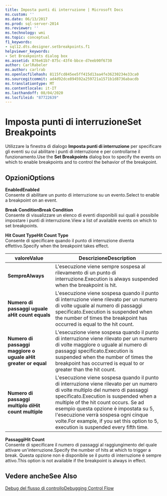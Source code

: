 ```yaml
---
title: Imposta punti di interruzione | Microsoft Docs
ms.custom: ''
ms.date: 06/13/2017
ms.prod: sql-server-2014
ms.reviewer: ''
ms.technology: wmi
ms.topic: conceptual
f1_keywords:
- sql12.dts.designer.setbreakpoints.f1
helpviewer_keywords:
- Set Breakpoints dialog box
ms.assetid: 876e61b7-875c-43f4-bbce-d7eeb90f6730
author: CarlRabeler
ms.author: carlrab
ms.openlocfilehash: 8115fcd845ee5ff415d13aa4fe36230234e33ca0
ms.sourcegitcommit: ad4d92dce894592a259721a1571b1d8736abacdb
ms.translationtype: MT
ms.contentlocale: it-IT
ms.lasthandoff: 08/04/2020
ms.locfileid: "87722639"
---
```

# <a name="set-breakpoints"></a><span data-ttu-id="893ec-102">Imposta punti di interruzione</span><span class="sxs-lookup"><span data-stu-id="893ec-102">Set Breakpoints</span></span>
  <span data-ttu-id="893ec-103">Utilizzare la finestra di dialogo **Imposta punti di interruzione** per specificare gli eventi su cui abilitare i punti di interruzione e per controllarne il funzionamento.</span><span class="sxs-lookup"><span data-stu-id="893ec-103">Use the **Set Breakpoints** dialog box to specify the events on which to enable breakpoints and to control the behavior of the breakpoint.</span></span>  
  
## <a name="options"></a><span data-ttu-id="893ec-104">Opzioni</span><span class="sxs-lookup"><span data-stu-id="893ec-104">Options</span></span>  
 <span data-ttu-id="893ec-105">**Enabled**</span><span class="sxs-lookup"><span data-stu-id="893ec-105">**Enabled**</span></span>  
 <span data-ttu-id="893ec-106">Consente di abilitare un punto di interruzione su un evento.</span><span class="sxs-lookup"><span data-stu-id="893ec-106">Select to enable a breakpoint on an event.</span></span>  
  
 <span data-ttu-id="893ec-107">**Break Condition**</span><span class="sxs-lookup"><span data-stu-id="893ec-107">**Break Condition**</span></span>  
 <span data-ttu-id="893ec-108">Consente di visualizzare un elenco di eventi disponibili sui quali è possibile impostare i punti di interruzione.</span><span class="sxs-lookup"><span data-stu-id="893ec-108">View a list of available events on which to set breakpoints.</span></span>  
  
 <span data-ttu-id="893ec-109">**Hit Count Type**</span><span class="sxs-lookup"><span data-stu-id="893ec-109">**Hit Count Type**</span></span>  
 <span data-ttu-id="893ec-110">Consente di specificare quando il punto di interruzione diventa effettivo.</span><span class="sxs-lookup"><span data-stu-id="893ec-110">Specify when the breakpoint takes effect.</span></span>  
  
|<span data-ttu-id="893ec-111">valore</span><span class="sxs-lookup"><span data-stu-id="893ec-111">Value</span></span>|<span data-ttu-id="893ec-112">Descrizione</span><span class="sxs-lookup"><span data-stu-id="893ec-112">Description</span></span>|  
|-----------|-----------------|  
|<span data-ttu-id="893ec-113">**Sempre**</span><span class="sxs-lookup"><span data-stu-id="893ec-113">**Always**</span></span>|<span data-ttu-id="893ec-114">L'esecuzione viene sempre sospesa al rilevamento di un punto di interruzione.</span><span class="sxs-lookup"><span data-stu-id="893ec-114">Execution is always suspended when the breakpoint is hit.</span></span>|  
|<span data-ttu-id="893ec-115">**Numero di passaggi uguale a**</span><span class="sxs-lookup"><span data-stu-id="893ec-115">**Hit count equals**</span></span>|<span data-ttu-id="893ec-116">L'esecuzione viene sospesa quando il punto di interruzione viene rilevato per un numero di volte uguale al numero di passaggi specificato.</span><span class="sxs-lookup"><span data-stu-id="893ec-116">Execution is suspended when the number of times the breakpoint has occurred is equal to the hit count.</span></span>|  
|<span data-ttu-id="893ec-117">**Numero di passaggi maggiore o uguale a**</span><span class="sxs-lookup"><span data-stu-id="893ec-117">**Hit greater or equal**</span></span>|<span data-ttu-id="893ec-118">L'esecuzione viene sospesa quando il punto di interruzione viene rilevato per un numero di volte maggiore o uguale al numero di passaggi specificato.</span><span class="sxs-lookup"><span data-stu-id="893ec-118">Execution is suspended when the number of times the breakpoint has occurred is equal to or greater than the hit count.</span></span>|  
|<span data-ttu-id="893ec-119">**Numero di passaggi multiplo di**</span><span class="sxs-lookup"><span data-stu-id="893ec-119">**Hit count multiple**</span></span>|<span data-ttu-id="893ec-120">L'esecuzione viene sospesa quando il punto di interruzione viene rilevato per un numero di volte multiplo del numero di passaggi specificato.</span><span class="sxs-lookup"><span data-stu-id="893ec-120">Execution is suspended when a multiple of the hit count occurs.</span></span> <span data-ttu-id="893ec-121">Se ad esempio questa opzione è impostata su 5, l'esecuzione verrà sospesa ogni cinque volte.</span><span class="sxs-lookup"><span data-stu-id="893ec-121">For example, if you set this option to 5, execution is suspended every fifth time.</span></span>|  
  
 <span data-ttu-id="893ec-122">**Passaggi**</span><span class="sxs-lookup"><span data-stu-id="893ec-122">**Hit Count**</span></span>  
 <span data-ttu-id="893ec-123">Consente di specificare il numero di passaggi al raggiungimento del quale attivare un'interruzione.</span><span class="sxs-lookup"><span data-stu-id="893ec-123">Specify the number of hits at which to trigger a break.</span></span> <span data-ttu-id="893ec-124">Questa opzione non è disponibile se il punto di interruzione è sempre attivo.</span><span class="sxs-lookup"><span data-stu-id="893ec-124">This option is not available if the breakpoint is always in effect.</span></span>  
  
## <a name="see-also"></a><span data-ttu-id="893ec-125">Vedere anche</span><span class="sxs-lookup"><span data-stu-id="893ec-125">See Also</span></span>  
 [<span data-ttu-id="893ec-126">Debug del flusso di controllo</span><span class="sxs-lookup"><span data-stu-id="893ec-126">Debugging Control Flow</span></span>](../../../integration-services/troubleshooting/debugging-control-flow.md)  
  
  
